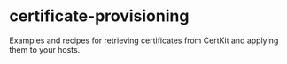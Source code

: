 # certificate-provisioning
Examples and recipes for retrieving certificates from CertKit and applying them to your hosts.
